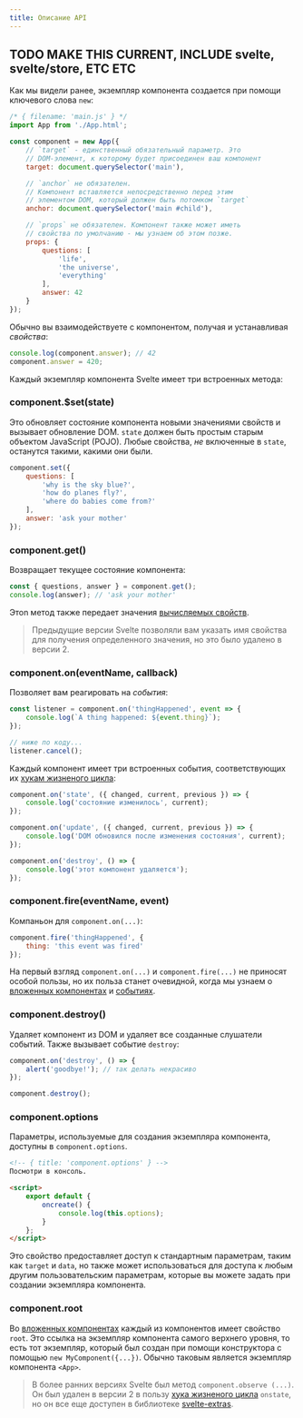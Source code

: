 ```yaml
---
title: Описание API
---
```


## TODO MAKE THIS CURRENT, INCLUDE svelte, svelte/store, ETC ETC

Как мы видели ранее, экземпляр компонента создается при помощи ключевого слова `new`:


```js
/* { filename: 'main.js' } */
import App from './App.html';

const component = new App({
	// `target` - единственный обязательный параметр. Это
    // DOM-элемент, к которому будет присоединен ваш компонент
	target: document.querySelector('main'),

	// `anchor` не обязателен.
	// Компонент вставляется непосредственно перед этим
	// элементом DOM, который должен быть потомком `target`
	anchor: document.querySelector('main #child'),

	// `props` не обязателен. Компонент также может иметь 
	// свойства по умолчанию - мы узнаем об этом позже.
	props: {
		questions: [
			'life',
			'the universe',
			'everything'
		],
		answer: 42
	}
});
```

Обычно вы взаимодействуете с компонентом, получая и устанавливая *свойства*:

```js
console.log(component.answer); // 42
component.answer = 420;
```

Каждый экземпляр компонента Svelte имеет три встроенных метода:


### component.$set(state)

Это обновляет состояние компонента новыми значениями свойств и вызывает обновление DOM. `state` должен быть простым старым объектом JavaScript (POJO). Любые свойства, *не* включенные в `state`, останутся такими, какими они были.

```js
component.set({
	questions: [
		'why is the sky blue?',
		'how do planes fly?',
		'where do babies come from?'
	],
	answer: 'ask your mother'
});
```


### component.get()

Возвращает текущее состояние компонента:

```js
const { questions, answer } = component.get();
console.log(answer); // 'ask your mother'
```

Этоn метод также передает значения [вычисляемых свойств](guide#computed-properties).

> Предыдущие версии Svelte позволяли вам указать имя свойства для получения определенного значения, но это было удалено в версии 2.

### component.on(eventName, callback)

Позволяет вам реагировать на *события*:

```js
const listener = component.on('thingHappened', event => {
	console.log(`A thing happened: ${event.thing}`);
});

// ниже по коду...
listener.cancel();
```

Каждый компонент имеет три встроенных события, соответствующих их [хукам жизненого цикла](guide#lifecycle-hooks):

```js
component.on('state', ({ changed, current, previous }) => {
	console.log('состояние изменилось', current);
});

component.on('update', ({ changed, current, previous }) => {
	console.log('DOM обновился после изменения состояния', current);
});

component.on('destroy', () => {
	console.log('этот компонент удаляется');
});
```


### component.fire(eventName, event)

Компаньон для `component.on(...)`:

```js
component.fire('thingHappened', {
	thing: 'this event was fired'
});
```

На первый взгляд `component.on(...)` и `component.fire(...)` не приносят особой пользы, но их польза станет очевидной, когда мы узнаем о [вложенных компонентах](guide#nested-components) и [событиях](guide#component-events).


### component.destroy()

Удаляет компонент из DOM и удаляет все созданные слушатели событий. Также вызывает событие `destroy`:

```js
component.on('destroy', () => {
	alert('goodbye!'); // так делать некрасиво
});

component.destroy();
```


### component.options

Параметры, используемые для создания экземпляра компонента, доступны в `component.options`.

```html
<!-- { title: 'component.options' } -->
Посмотри в консоль.

<script>
	export default {
		oncreate() {
			console.log(this.options);
		}
	};
</script>
```

Это свойство предоставляет доступ к стандартным параметрам, таким как `target` и `data`, но также может использоваться для доступа к любым другим пользовательским параметрам, которые вы можете задать при создании экземпляра компонента.


### component.root

Во [вложенных компонентах](guide#nested-components) каждый из компонентов имеет свойство `root`. Это ссылка на экземпляр компонента самого верхнего уровня, то есть тот экземпляр, который был создан при помощи конструктора с помощью `new MyComponent({...})`. Обычно таковым является экземпляр компонента `<App>`.

> В более ранних версиях Svelte был метод `component.observe (...)`. Он был удален в версии 2 в пользу [хука жизненого цикла](guide#lifecycle-hooks) `onstate`, но он все еще доступен в библиотеке [svelte-extras](https://github.com/sveltejs/svelte-extras).
